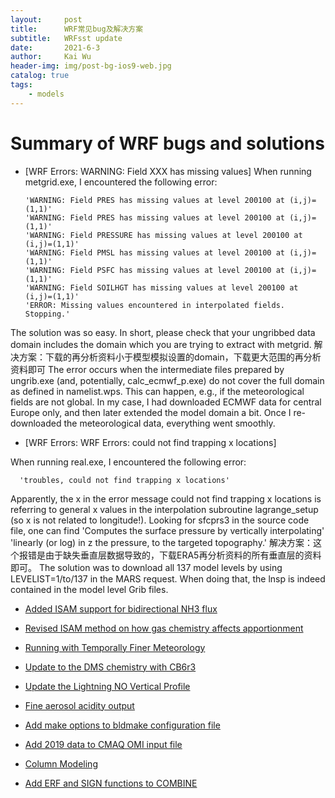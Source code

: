 ```yaml
---
layout:     post
title:      WRF常见bug及解决方案
subtitle:   WRFsst update
date:       2021-6-3
author:     Kai Wu
header-img: img/post-bg-ios9-web.jpg
catalog: true
tags:
    - models
---
```


# Summary of WRF bugs and solutions 
* [WRF Errors: WARNING: Field XXX has missing values]
When running metgrid.exe, I encountered the following error:

      'WARNING: Field PRES has missing values at level 200100 at (i,j)=(1,1)'
      'WARNING: Field PRES has missing values at level 200100 at (i,j)=(1,1)'
      'WARNING: Field PRESSURE has missing values at level 200100 at (i,j)=(1,1)'
      'WARNING: Field PMSL has missing values at level 200100 at (i,j)=(1,1)'
      'WARNING: Field PSFC has missing values at level 200100 at (i,j)=(1,1)'
      'WARNING: Field SOILHGT has missing values at level 200100 at (i,j)=(1,1)'
      'ERROR: Missing values encountered in interpolated fields. Stopping.'

The solution was so easy. In short, please check that your ungribbed data domain includes the domain which you are trying to extract with metgrid. 
解决方案：下载的再分析资料小于模型模拟设置的domain，下载更大范围的再分析资料即可 
The error occurs when the intermediate files prepared by ungrib.exe (and, potentially, calc_ecmwf_p.exe) do not cover the full domain as defined in namelist.wps. This can happen, e.g., if the meteorological fields are not global. In my case, I had downloaded ECMWF data for central Europe only, and then later extended the model domain a bit. Once I re-downloaded the meteorological data, everything went smoothly. 

* [WRF Errors: WRF Errors: could not find trapping x locations]

When running real.exe, I encountered the following error:

      'troubles, could not find trapping x locations'

Apparently, the x in the error message could not find trapping x locations is referring to general x values in the interpolation subroutine lagrange_setup (so x is not related to longitude!). Looking for sfcprs3 in the source code file, one can find
      'Computes the surface pressure by vertically interpolating'
      'linearly (or log) in z the pressure, to the targeted topography.'
解决方案：这个报错是由于缺失垂直层数据导致的，下载ERA5再分析资料的所有垂直层的资料即可。 
The solution was to download all 137 model levels by using LEVELIST=1/to/137 in the MARS request. When doing that, the lnsp is indeed contained in the model level Grib files.






* [Added ISAM support for bidirectional NH3 flux](ISAM_bidi_support.md)

* [Revised ISAM method on how gas chemistry affects apportionment](ISAM_gas_chemistry_v532.md)

* [Running with Temporally Finer Meteorology](running_with_temporally_finer_MET.md)

* [Update to the DMS chemistry with CB6r3](DMS_chemistry_update.md)

* [Update the Lightning NO Vertical Profile](Update_the_lightning_NO_vertical_profile.md)

* [Fine aerosol acidity output](specdef_ae7_pH.md)

* [Add make options to bldmake configuration file](Add_make_options_to_the_cfg_file_for_bldmake.md)

* [Add 2019 data to CMAQ OMI input file](OMI_through_2019.md)

* [Column Modeling](Enable_Column_Modeling.md)

* [Add ERF and SIGN functions to COMBINE](Add_ERF_and_SIGN_to_COMBINEs_grid_cell_functions.md)